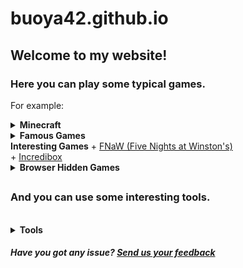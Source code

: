 # buoya42.github.io
## Welcome to my website!
### Here you can play some typical games.
For example:
</br>
<details>
<summary>
  <strong>Minecraft</strong>
</summary>
+ <a href="https://buoya42.github.io/minecraft/1.2.6/">1.2.6</a>
</br>
+ <a href="https://buoya42.github.io/minecraft/1.3/">1.3</a>
</br>
+ <a href="https://buoya42.github.io/minecraft/1.5.2/">1.5.2</a>
</br>
+ <a href="https://buoya42.github.io/minecraft/1.8%20all/">1.8 (singleplayer and multiplayer)</a>
</br>
+ <a href="https://buoya42.github.io/minecraft/1.8/">1.8 (multiplayer only)</a>
</br>
+ <a href="https://buoya42.github.io/minecraft/1.8%20international/">1.8 International (multiplayer only)</a>
</details>
<details>
<summary>
  <strong>Famous Games</strong>
</summary>
+ <a href="https://buoya42.github.io/famous-games/cookie-clicker">Cookie Clicker</a>
</details>
  <strong>Interesting Games</strong>
</summary>
+ <a href="https://buoya42.github.io/interesting-games/fnaw">FNaW (Five Nights at Winston's)</a>
</br>
+ <a href="https://buoya42.github.io/interesting-games/incredibox">Incredibox</a>
</details>
<details>
<summary>
  <strong>Browser Hidden Games</strong>
</summary>
+ <a href="https://buoya42.github.io/browser-hidden-games/surf">Microsoft Edge - Surf/Ski</a>
</br>
+ <a href="https://buoya42.github.io/browser-hidden-games/t-rex">Google Chrome - T-Rex</a>
</details>

##     

### And you can use some interesting tools.
</br>
<details>
<summary>
  <strong>Tools</strong>
</summary>
+ <a href="https://buoya42.github.io/tools/webcam">Webcam</a>
</br>
+ <a href="https://buoya42.github.io/tools/screenshot">Screenshot</a>
</br>
+ <a href="https://buoya42.github.io/tools/music-player">Music player</a>
</details>

<h5>Have you got any issue? <a href="https://forms.gle/yKoSAmcGmJfGCedY6">Send us your feedback</a></h5>
  <!-- COMING SOON! -->
